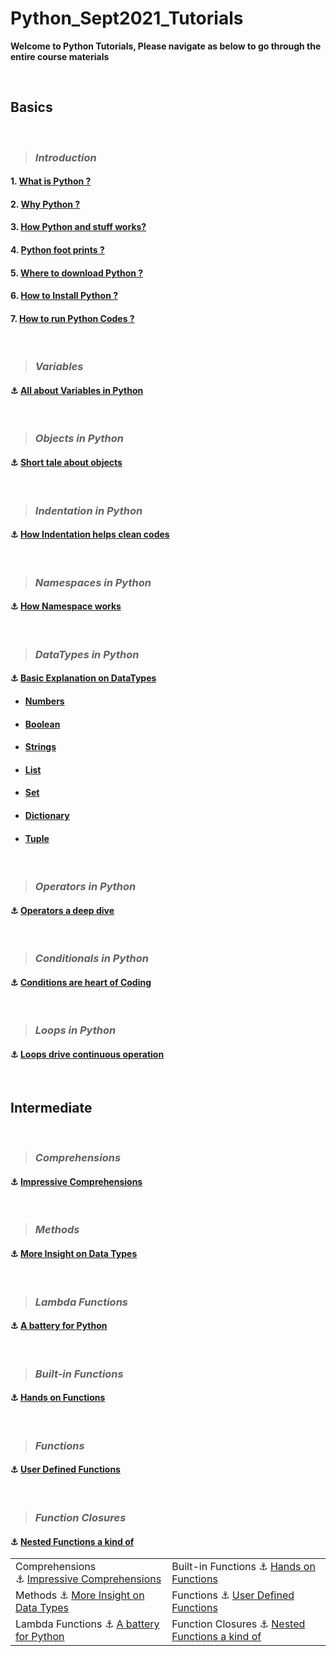 # Python_Sept2021_Tutorials

**Welcome to Python Tutorials, Please navigate as below to go through the entire course materials**

&nbsp;

## Basics

&nbsp;

> ### ***Introduction***

#### 1. [What is Python ?](/Basics/1_Introduction/1_what_is.md)

#### 2. [Why Python ?](/Basics/1_Introduction/2_why_is.md)

#### 3. [How Python and stuff works?](/Basics/1_Introduction/3_how_is.md)

#### 4. [Python foot prints ?](/Basics/1_Introduction/4_footprints.md)

#### 5. [Where to download Python ?](/Basics/1_Introduction/5_where_to.md)

#### 6. [How to Install Python ?](/Basics/1_Introduction/6_install.md)

#### 7. [How to run Python Codes ?](/Basics/1_Introduction/7_how_to_run.md)

&nbsp;

> ### ***Variables***

#### :anchor: [All about Variables in Python](Basics/2_Variables/explanation.md)

&nbsp;

> ### ***Objects in Python***

#### :anchor: [Short tale about objects](Basics/3_Objects_in_python/explanation.md)

&nbsp;

> ### ***Indentation in Python***

#### :anchor: [How Indentation helps clean codes](Basics/4_Indentation/explanation.md)

&nbsp;


> ### ***Namespaces in Python***

#### :anchor: [How Namespace works](Basics/5_Name_Spaces/explanation.md)

&nbsp;

> ### ***DataTypes in Python***

#### :anchor: [Basic Explanation on DataTypes](Basics/6_Data_Types/explanation.md)


- #### [Numbers](Basics/6_Data_Types/1_Numbers/explanation.md)
- #### [Boolean](Basics/6_Data_Types/2_Boolean/explanation.md)
- #### [Strings](Basics/6_Data_Types/3_Strings/explanation.md)
- #### [List](Basics/6_Data_Types/4_Lists/explanation.md)
- #### [Set](Basics/6_Data_Types/5_Sets/explanation.md)
- #### [Dictionary](Basics/6_Data_Types/6_Dictionaries/explanation.md)
- #### [Tuple](Basics/6_Data_Types/7_Tuples/explanation.md)

&nbsp;
> ### ***Operators in Python***

#### :anchor: [Operators a deep dive](Basics/7_Operator_Precedence/explanation.md)

&nbsp;
> ### ***Conditionals in Python***

#### :anchor: [Conditions are heart of Coding](Basics/8_Conditionals/explanation.md)


&nbsp;
> ### ***Loops in Python***

#### :anchor: [Loops drive continuous operation](Basics/9_Loops/explanation.md)

&nbsp;

## Intermediate

&nbsp;

> ### ***Comprehensions***


#### :anchor: [Impressive Comprehensions](Interm/1_Comprehensions/explanation.md)

&nbsp;

> ### ***Methods***


#### :anchor: [More Insight on Data Types](Interm/2_DataTypes_Methods/explanation.md)

&nbsp;

> ### ***Lambda Functions***


#### :anchor: [A battery for Python](Interm/3_lambda_functions/explanation.md)

&nbsp;

> ### ***Built-in Functions***


#### :anchor: [Hands on Functions](Interm/4_Builtin_functions/explanation.md)

&nbsp;

> ### ***Functions***


#### :anchor: [User Defined Functions](Interm/5_Functions/explanation.md)

&nbsp;

> ### ***Function Closures***


#### :anchor: [Nested Functions a kind of ](Interm/6_Function_Closures/explanation.md)


|||
|:-|:-|
| Comprehensions  <br>:anchor: [Impressive Comprehensions](Interm/1_Comprehensions/explanation.md)| Built-in Functions :anchor: [Hands on Functions](Interm/4_Builtin_functions/explanation.md)| 
| Methods  :anchor: [More Insight on Data Types](Interm/2_DataTypes_Methods/explanation.md)	| Functions :anchor: [User Defined Functions](Interm/5_Functions/explanation.md)|
|Lambda Functions :anchor: [A battery for Python](Interm/3_lambda_functions/explanation.md)| Function Closures :anchor: [Nested Functions a kind of ](Interm/6_Function_Closures/explanation.md) |